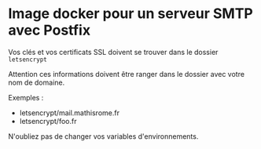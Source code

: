 # Image docker pour un serveur SMTP avec Postfix

Vos clés et vos certificats SSL doivent se trouver dans le dossier `letsencrypt`

Attention ces informations doivent être ranger dans le dossier avec votre nom de domaine.

Exemples :
 - letsencrypt/mail.mathisrome.fr
 - letsencrypt/foo.fr

N'oubliez pas de changer vos variables d'environnements.
